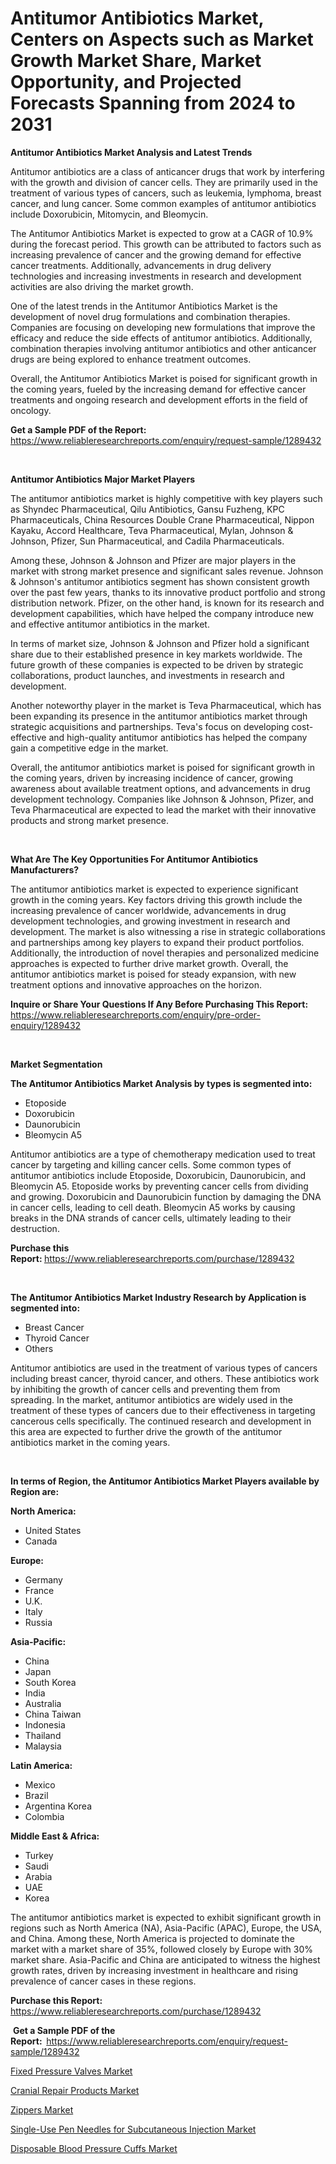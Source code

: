 <p><h1>Antitumor Antibiotics Market, Centers on Aspects such as Market Growth Market Share, Market Opportunity, and Projected Forecasts Spanning from 2024 to 2031</h1></p><p><strong>Antitumor Antibiotics Market Analysis and Latest Trends</strong></p>
<p><p>Antitumor antibiotics are a class of anticancer drugs that work by interfering with the growth and division of cancer cells. They are primarily used in the treatment of various types of cancers, such as leukemia, lymphoma, breast cancer, and lung cancer. Some common examples of antitumor antibiotics include Doxorubicin, Mitomycin, and Bleomycin.</p><p>The Antitumor Antibiotics Market is expected to grow at a CAGR of 10.9% during the forecast period. This growth can be attributed to factors such as increasing prevalence of cancer and the growing demand for effective cancer treatments. Additionally, advancements in drug delivery technologies and increasing investments in research and development activities are also driving the market growth.</p><p>One of the latest trends in the Antitumor Antibiotics Market is the development of novel drug formulations and combination therapies. Companies are focusing on developing new formulations that improve the efficacy and reduce the side effects of antitumor antibiotics. Additionally, combination therapies involving antitumor antibiotics and other anticancer drugs are being explored to enhance treatment outcomes.</p><p>Overall, the Antitumor Antibiotics Market is poised for significant growth in the coming years, fueled by the increasing demand for effective cancer treatments and ongoing research and development efforts in the field of oncology.</p></p>
<p><strong>Get a Sample PDF of the Report:&nbsp;</strong> <a href="https://www.reliableresearchreports.com/enquiry/request-sample/1289432">https://www.reliableresearchreports.com/enquiry/request-sample/1289432</a></p>
<p>&nbsp;</p>
<p><strong>Antitumor Antibiotics Major Market Players</strong></p>
<p><p>The antitumor antibiotics market is highly competitive with key players such as Shyndec Pharmaceutical, Qilu Antibiotics, Gansu Fuzheng, KPC Pharmaceuticals, China Resources Double Crane Pharmaceutical, Nippon Kayaku, Accord Healthcare, Teva Pharmaceutical, Mylan, Johnson & Johnson, Pfizer, Sun Pharmaceutical, and Cadila Pharmaceuticals. </p><p>Among these, Johnson & Johnson and Pfizer are major players in the market with strong market presence and significant sales revenue. Johnson & Johnson's antitumor antibiotics segment has shown consistent growth over the past few years, thanks to its innovative product portfolio and strong distribution network. Pfizer, on the other hand, is known for its research and development capabilities, which have helped the company introduce new and effective antitumor antibiotics in the market.</p><p>In terms of market size, Johnson & Johnson and Pfizer hold a significant share due to their established presence in key markets worldwide. The future growth of these companies is expected to be driven by strategic collaborations, product launches, and investments in research and development.</p><p>Another noteworthy player in the market is Teva Pharmaceutical, which has been expanding its presence in the antitumor antibiotics market through strategic acquisitions and partnerships. Teva's focus on developing cost-effective and high-quality antitumor antibiotics has helped the company gain a competitive edge in the market.</p><p>Overall, the antitumor antibiotics market is poised for significant growth in the coming years, driven by increasing incidence of cancer, growing awareness about available treatment options, and advancements in drug development technology. Companies like Johnson & Johnson, Pfizer, and Teva Pharmaceutical are expected to lead the market with their innovative products and strong market presence.</p></p>
<p>&nbsp;</p>
<p><strong>What Are The Key Opportunities For Antitumor Antibiotics Manufacturers?</strong></p>
<p><p>The antitumor antibiotics market is expected to experience significant growth in the coming years. Key factors driving this growth include the increasing prevalence of cancer worldwide, advancements in drug development technologies, and growing investment in research and development. The market is also witnessing a rise in strategic collaborations and partnerships among key players to expand their product portfolios. Additionally, the introduction of novel therapies and personalized medicine approaches is expected to further drive market growth. Overall, the antitumor antibiotics market is poised for steady expansion, with new treatment options and innovative approaches on the horizon.</p></p>
<p><strong>Inquire or Share Your Questions If Any Before Purchasing This Report:</strong> <a href="https://www.reliableresearchreports.com/enquiry/pre-order-enquiry/1289432">https://www.reliableresearchreports.com/enquiry/pre-order-enquiry/1289432</a></p>
<p>&nbsp;</p>
<p><strong>Market Segmentation</strong></p>
<p><strong>The Antitumor Antibiotics Market Analysis by types is segmented into:</strong></p>
<p><ul><li>Etoposide</li><li>Doxorubicin</li><li>Daunorubicin</li><li>Bleomycin A5</li></ul></p>
<p><p>Antitumor antibiotics are a type of chemotherapy medication used to treat cancer by targeting and killing cancer cells. Some common types of antitumor antibiotics include Etoposide, Doxorubicin, Daunorubicin, and Bleomycin A5. Etoposide works by preventing cancer cells from dividing and growing. Doxorubicin and Daunorubicin function by damaging the DNA in cancer cells, leading to cell death. Bleomycin A5 works by causing breaks in the DNA strands of cancer cells, ultimately leading to their destruction.</p></p>
<p><strong>Purchase this Report:&nbsp;</strong><a href="https://www.reliableresearchreports.com/purchase/1289432">https://www.reliableresearchreports.com/purchase/1289432</a></p>
<p>&nbsp;</p>
<p><strong>The Antitumor Antibiotics Market Industry Research by Application is segmented into:</strong></p>
<p><ul><li>Breast Cancer</li><li>Thyroid Cancer</li><li>Others</li></ul></p>
<p><p>Antitumor antibiotics are used in the treatment of various types of cancers including breast cancer, thyroid cancer, and others. These antibiotics work by inhibiting the growth of cancer cells and preventing them from spreading. In the market, antitumor antibiotics are widely used in the treatment of these types of cancers due to their effectiveness in targeting cancerous cells specifically. The continued research and development in this area are expected to further drive the growth of the antitumor antibiotics market in the coming years.</p></p>
<p>&nbsp;</p>
<p><strong>In terms of Region, the Antitumor Antibiotics Market Players available by Region are:</strong></p>
<p>
    <p> <strong> North America: </strong>
        <ul>
            <li>United States</li>
            <li>Canada</li>
        </ul>
        </p> 
    <p> <strong> Europe: </strong>
        <ul>
            <li>Germany</li>
            <li>France</li>
            <li>U.K.</li>
            <li>Italy</li>
            <li>Russia</li>
        </ul>
        </p> 
    <p> <strong> Asia-Pacific: </strong>
        <ul>
            <li>China</li>
            <li>Japan</li>
            <li>South Korea</li>
            <li>India</li>
            <li>Australia</li>
            <li>China Taiwan</li>
            <li>Indonesia</li>
            <li>Thailand</li>
            <li>Malaysia</li>
        </ul>
        </p> 
    <p> <strong> Latin America: </strong>
        <ul>
            <li>Mexico</li>
            <li>Brazil</li>
            <li>Argentina Korea</li>
            <li>Colombia</li>
        </ul>
        </p> 
    <p> <strong> Middle East & Africa: </strong>
        <ul>
            <li>Turkey</li>
            <li>Saudi</li>
            <li>Arabia</li>
            <li>UAE</li>
            <li>Korea</li>
        </ul>
    </p>
    </p>
<p><p>The antitumor antibiotics market is expected to exhibit significant growth in regions such as North America (NA), Asia-Pacific (APAC), Europe, the USA, and China. Among these, North America is projected to dominate the market with a market share of 35%, followed closely by Europe with 30% market share. Asia-Pacific and China are anticipated to witness the highest growth rates, driven by increasing investment in healthcare and rising prevalence of cancer cases in these regions.</p></p>
<p><strong>Purchase this Report: </strong><a href="https://www.reliableresearchreports.com/purchase/1289432">https://www.reliableresearchreports.com/purchase/1289432</a></p>
<p>&nbsp;<strong>Get a Sample PDF of the Report:&nbsp;&nbsp;</strong><a href="https://www.reliableresearchreports.com/enquiry/request-sample/1289432">https://www.reliableresearchreports.com/enquiry/request-sample/1289432</a></p>
<p><strong></strong></p>
<p><p><a href="https://florentine-yuzu-f42.notion.site/Fixed-Pressure-Valves-Market-Size-and-Examines-its-Market-Scope-with-a-Primary-Focus-on-Growth-Opp-dabed500f8fc4919bc95c311c79a4032">Fixed Pressure Valves Market</a></p><p><a href="https://changeable-paste-463.notion.site/Cranial-Repair-Products-Market-Size-Market-Share-and-Global-Market-Analysis-Report-2024-2031-9b9ac6b707424fc1ba5aeff3db0fcf9d">Cranial Repair Products Market</a></p><p><a href="https://view.publitas.com/reportprime-1/insights-into-zippers-market-size-analysing-market-share-trends-and-growth-from-2024-to-2031/">Zippers Market</a></p><p><a href="https://fuschia-pecorino-a6d.notion.site/Single-Use-Pen-Needles-for-Subcutaneous-Injection-Market-Size-and-Growth-Market-Segmentation-Regio-f44148dee851436fb16e1f891c9bba6b">Single-Use Pen Needles for Subcutaneous Injection Market</a></p><p><a href="https://view.publitas.com/reportprime-1/disposable-blood-pressure-cuffs-market-size-global-industry-overview-market-segmentation-and-forecast-2024-to-2031/">Disposable Blood Pressure Cuffs Market</a></p></p>